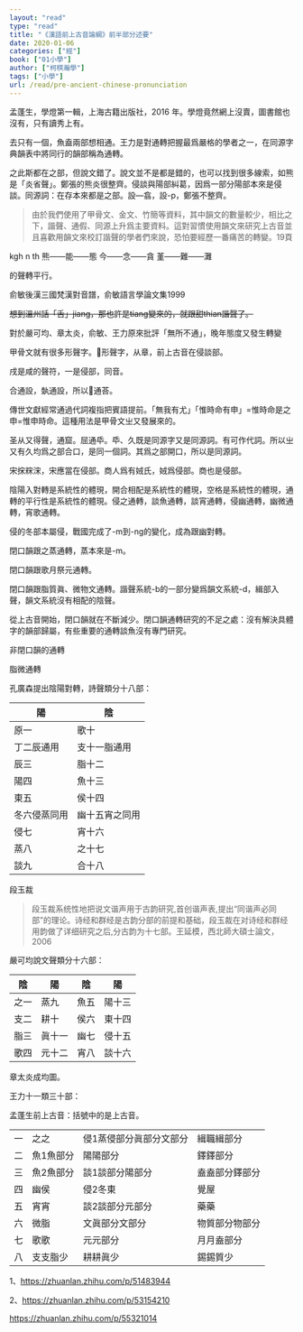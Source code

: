 ```yaml
---
layout: "read"
type: "read"
title: "《漢語前上古音論綱》前半部分述要"
date: 2020-01-06
categories: ["經"]
book: ["01小學"]
author: ["柯棋瀚學"]
tags: ["小學"]
url: /read/pre-ancient-chinese-pronunciation
---
```


孟蓬生，<v>學燈<n>第一輯</n></v>，上海古籍出版社，2016 年。<v>學燈</v>竟然網上沒賣，圖書館也沒有，只有讀秀上有。

去只有一個，魚盍兩部想相通。王力是對通轉把握最爲嚴格的學者之一，在<v>同源字典</v>韻表中將同行的韻部稱為通轉。

之此斯都在之部，但說文錯了。說文並不是都是錯的，也可以找到很多線索，如熊是「炎省聲」。鄭張的熊炎很整齊。侵談與陽部糾葛，因爲一部分陽部本來是侵談。同源詞：在存本來都是之部。設—翕，設-p，鄭張不整齊。

> 由於我們使用了甲骨文、金文、竹簡等資料，其中韻文的數量較少，相比之下，諧聲、通假、同源上升爲主要資料。這對習慣使用韻文來研究上古音並且喜歡用韻文來校訂諧聲的學者們來說，恐怕要經歷一番痛苦的轉變。<n>19頁</n>

kgh    n        th
熊——能——態
今——念——貪
堇——難——灘

的聲轉平行。

俞敏<v>後漢三國梵漢對音譜</v>，<v>俞敏語言學論文集</v>1999

~~想到溫州話「舌」jiang，那也許是tiang變來的，就跟甜thian諧聲了。~~

對於嚴可均、章太炎，俞敏、王力原來批評「無所不通」，晚年態度又發生轉變

甲骨文就有很多形聲字。𬔧形聲字，从章，前上古音在侵談部。

戌是咸的聲符，一是侵部，同音。

合通設，埶通設，所以𧜼通荅。

傳世文獻經常通過代詞複指把賓語提前。「無我有尤」「惟時命有申」=惟時命是<n>之</n>申=惟申時命。這種用法是甲骨文㞢<n>又</n>發展來的。

圣从又得聲，通窟。屈通氒。氒、久既是同源字又是同源詞。有可作代詞。所以㞢又有久均爲之部合口，是同一個詞。其爲之部開口，所以是同源詞。

宋㧲䊉浨，宋應當在侵部。商人爲有娀氏，娀爲侵部。商也是侵部。

陰陽入對轉是系統性的體現，開合相配是系統性的體現，空格是系統性的體現，通轉的平行性是系統性的體現。侵之通轉，談魚通轉，談宵通轉，侵幽通轉，幽微通轉，宵歌通轉。

侵的冬部本屬侵，戰國完成了-m到-ng的變化，成為跟幽對轉。

閉口韻跟之蒸通轉，蒸本來是-m。

閉口韻跟歌月<n>祭</n>元通轉。

閉口韻跟脂質眞、微物文通轉。諧聲系統-b的一部分變爲韻文系統-d，緝部入聲，韻文系統沒有相配的陰聲。

從上古音開始，閉口韻就在不斷減少。閉口韻通轉研究的不足之處：沒有解決具體字的韻部歸屬，有些重要的通轉<n>談魚</n>沒有專門研究。

非閉口韻的通轉

脂微通轉





孔廣森提出陰陽對轉，<v>詩聲類</v>分十八部：

| 陽               | 陰                 |
| ---------------- | ------------------ |
| 原一             | 歌十               |
| 丁二<n>辰通用</n>   | 支十一<n>脂通用</n>   |
| 辰三             | 脂十二             |
| 陽四             | 魚十三             |
| 東五             | 侯十四             |
| 冬六<n>侵蒸同用</n> | 幽十五<n>宵之同用</n> |
| 侵七             | 宵十六             |
| 蒸八             | 之十七             |
| 談九             | 合十八             |

段玉裁

> 段玉裁系统性地把<v>说文</v>谐声用于古韵研究,首创<v>谐声表</v>,提出“同谐声必同部”的理论。<v>诗经</v>和群经是古韵分部的前提和基础，段玉裁在对<v>诗经</v>和群经用韵做了详细研究之后,分古韵为十七部。<n>王延模，西北師大碩士論文，2006</n>

嚴可均<v>說文聲類</v>分十六部：

| 陰   | 陽     | 陰   | 陽     |
| ---- | ------ | ---- | ------ |
| 之一 | 蒸九   | 魚五 | 陽十三 |
| 支二 | 耕十   | 侯六 | 東十四 |
| 脂三 | 眞十一 | 幽七 | 侵十五 |
| 歌四 | 元十二 | 宵八 | 談十六 |

章太炎<v>成均圖</v>。

王力十一類三十部：

孟蓬生前上古音：括號中的是上古音。

|      |                      |                                                  |                                  |
| ---- | -------------------- | ------------------------------------------------ | -------------------------------- |
| 一   | 之<n>之</n>             | 侵1<n>蒸侵<n>部分</n>眞<n>部分</n>文<n>部分</n></n> | 緝<n>職緝<n>部分</n></n>            |
| 二   | 魚1<n>魚<n>部分</n></n> | 陽<n>陽<n>部分</n></n>                              | 鐸<n>鐸<n>部分</n></n>              |
| 三   | 魚2<n>魚<n>部分</n></n> | 談1<n>談<n>部分</n>陽<n>部分</n></n>                | 盍<n>盍<n>部分</n>鐸<n>部分</n></n> |
| 四   | 幽<n>侯</n>             | 侵2<n>冬東</n>                                      | 覺<n>屋</n>                         |
| 五   | 宵<n>宵</n>             | 談2<n>談<n>部分</n>元<n>部分</n></n>                | 藥<n>藥</n>                         |
| 六   | 微<n>脂</n>             | 文<n>眞<n>部分</n>文<n>部分</n></n>                 | 物<n>質<n>部分</n>物<n>部分</n></n> |
| 七   | 歌<n>歌</n>             | 元<n>元<n>部分</n></n>                              | 月<n>月盍<n>部分</n></n>            |
| 八   | 支<n>支脂<n>少</n></n>  | 耕<n>耕眞<n>少</n></n>                              | 錫<n>錫質<n>少</n></n>              |

1、https://zhuanlan.zhihu.com/p/51483944

2、https://zhuanlan.zhihu.com/p/53154210

https://zhuanlan.zhihu.com/p/55321014
